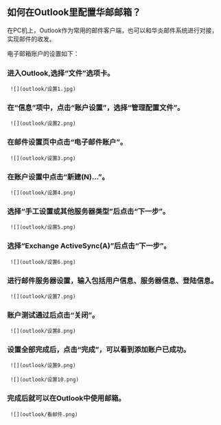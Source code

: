 ## 如何在Outlook里配置华邮邮箱？

在PC机上，Outlook作为常用的邮件客户端，也可以和华炎邮件系统进行对接，实现邮件的收发。

电子邮箱账户的设置如下：

### 进入Outlook,选择“文件”选项卡。

	 ![](outlook/设置1.jpg)

### 在“信息”项中，点击“账户设置”，选择“管理配置文件”。

	 ![](outlook/设置2.png)

### 在邮件设置页中点击“电子邮件账户”。

	 ![](outlook/设置3.png)

### 在账户设置中点击“新建(N)...”。

	 ![](outlook/设置4.png)

### 选择“手工设置或其他服务器类型”后点击“下一步”。

	 ![](outlook/设置5.png)

### 选择“Exchange ActiveSync(A)”后点击“下一步”。

	 ![](outlook/设置6.png)

### 进行邮件服务器设置，输入包括用户信息、服务器信息、登陆信息。

	 ![](outlook/设置7.png)

### 账户测试通过后点击“关闭”。

	 ![](outlook/设置8.png)

### 设置全部完成后，点击“完成”，可以看到添加账户已成功。

	 ![](outlook/设置9.png)

	 ![](outlook/设置10.png)

### 完成后就可以在Outlook中使用邮箱。

	 ![](outlook/看邮件.png)
